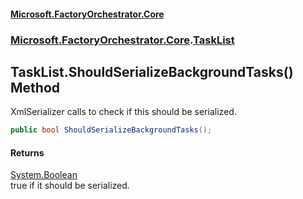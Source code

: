 #### [Microsoft.FactoryOrchestrator.Core](./Microsoft-FactoryOrchestrator-Core.md 'Microsoft.FactoryOrchestrator.Core')
### [Microsoft.FactoryOrchestrator.Core](./Microsoft-FactoryOrchestrator-Core.md 'Microsoft.FactoryOrchestrator.Core').[TaskList](./Microsoft-FactoryOrchestrator-Core-TaskList.md 'Microsoft.FactoryOrchestrator.Core.TaskList')
## TaskList.ShouldSerializeBackgroundTasks() Method
XmlSerializer calls to check if this should be serialized.  
```csharp
public bool ShouldSerializeBackgroundTasks();
```
#### Returns
[System.Boolean](https://docs.microsoft.com/en-us/dotnet/api/System.Boolean 'System.Boolean')  
true if it should be serialized.  
